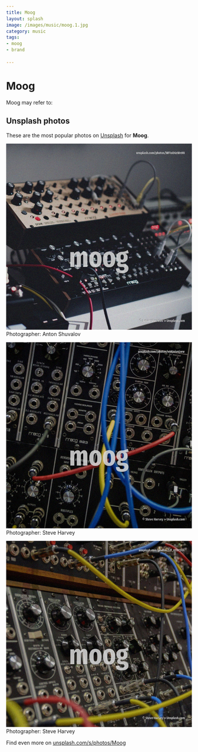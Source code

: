 ```yaml
---
title: Moog
layout: splash
image: /images/music/moog.1.jpg
category: music
tags:
- moog
- brand

---
```

# Moog

Moog may refer to:    

 
## Unsplash photos
These are the most popular photos on [Unsplash](https://unsplash.com) for **Moog**.
 
![Moog](/images/music/moog.1.jpg)
Photographer:  Anton Shuvalov
 
![Moog](/images/music/moog.2.jpg)
Photographer:  Steve Harvey
 
![Moog](/images/music/moog.3.jpg)
Photographer:  Steve Harvey
 
Find even more on [unsplash.com/s/photos/Moog](https://unsplash.com/s/photos/Moog)
 
